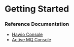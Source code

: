 # Getting Started

### Reference Documentation

* [Hawio Console](http://localhost:8080/actuator/hawtio/camel/routeDiagram)
* [Active MQ Console](http://localhost:8161/admin)